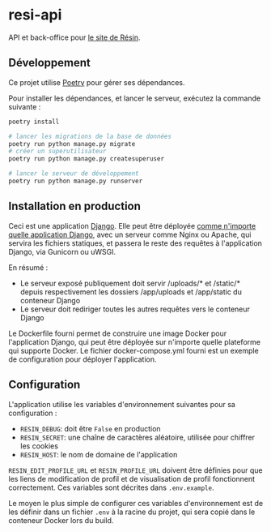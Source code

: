 # resi-api

API et back-office pour [le site de Résin](https://github.com/medialab/resin-annuaire).

## Développement

Ce projet utilise [Poetry](https://python-poetry.org/) pour gérer ses dépendances.

Pour installer les dépendances, et lancer le serveur, exécutez la commande suivante :

```bash
poetry install

# lancer les migrations de la base de données
poetry run python manage.py migrate
# créer un superutilisateur
poetry run python manage.py createsuperuser

# lancer le serveur de développement
poetry run python manage.py runserver
```

## Installation en production

Ceci est une application [Django](https://www.djangoproject.com/). Elle peut être déployée
[comme n'importe quelle application Django](https://docs.djangoproject.com/fr/5.0/howto/deployment/), avec
un serveur comme Nginx ou Apache, qui servira les fichiers statiques, et passera le reste des requêtes à
l'application Django, via Gunicorn ou uWSGI.

En résumé :
- Le serveur exposé publiquement doit servir /uploads/* et /static/* depuis
  respectivement les dossiers /app/uploads et /app/static du conteneur Django
- Le serveur doit rediriger toutes les autres requêtes vers le conteneur Django

Le Dockerfile fourni permet de construire une image Docker pour l'application Django,
qui peut être déployée sur n'importe quelle plateforme qui supporte Docker.  Le fichier
docker-compose.yml fourni est un exemple de configuration pour déployer l'application.

## Configuration

L'application utilise les variables d'environnement suivantes pour sa configuration :
* `RESIN_DEBUG`: doit être `False` en production
* `RESIN_SECRET`: une chaîne de caractères aléatoire, utilisée pour chiffrer les cookies
* `RESIN_HOST`: le nom de domaine de l'application

`RESIN_EDIT_PROFILE_URL` et `RESIN_PROFILE_URL` doivent être définies pour que les liens de modification
de profil et de visualisation de profil fonctionnent correctement. Ces variables sont décrites dans `.env.example`.

Le moyen le plus simple de configurer ces variables d'environnement est de les définir dans un fichier
`.env` à la racine du projet, qui sera copié dans le conteneur Docker lors du build.
